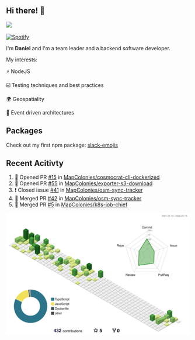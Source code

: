 ## Hi there! 👋

<p>
  <img src="https://github-readme-stats.vercel.app/api?username=syncush&theme=tokyonight">
</p>

[![Spotify](https://novatorem-rust.vercel.app/api/spotify)](https://open.spotify.com/user/syncush)

I'm **Daniel** and I'm a team leader and a backend software developer.

My interests:

⚡ NodeJS

☑️ Testing techniques and best practices

🌍 Geospatiality

🧠 Event driven architectures

## Packages
Check out my first npm package: [slack-emojis](https://www.npmjs.com/package/slack-emojis)

## Recent Acitivty
<!--START_SECTION:activity-->
1. 💪 Opened PR [#15](https://github.com/MapColonies/cosmocrat-cli-dockerized/pull/15) in [MapColonies/cosmocrat-cli-dockerized](https://github.com/MapColonies/cosmocrat-cli-dockerized)
2. 💪 Opened PR [#55](https://github.com/MapColonies/exporter-s3-download/pull/55) in [MapColonies/exporter-s3-download](https://github.com/MapColonies/exporter-s3-download)
3. ❗️ Closed issue [#41](https://github.com/MapColonies/osm-sync-tracker/issues/41) in [MapColonies/osm-sync-tracker](https://github.com/MapColonies/osm-sync-tracker)
4. 🎉 Merged PR [#42](https://github.com/MapColonies/osm-sync-tracker/pull/42) in [MapColonies/osm-sync-tracker](https://github.com/MapColonies/osm-sync-tracker)
5. 🎉 Merged PR [#5](https://github.com/MapColonies/k8s-job-chief/pull/5) in [MapColonies/k8s-job-chief](https://github.com/MapColonies/k8s-job-chief)
<!--END_SECTION:activity-->

![contrib](./profile-3d-contrib/profile-green-animate.svg)
